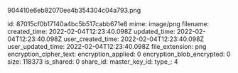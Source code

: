 904410e6eb82070ee4b354304c04a793.png

id: 87015cf0b17140a4bc5b517cabb671e8
mime: image/png
filename: 
created_time: 2022-02-04T12:23:40.098Z
updated_time: 2022-02-04T12:23:40.098Z
user_created_time: 2022-02-04T12:23:40.098Z
user_updated_time: 2022-02-04T12:23:40.098Z
file_extension: png
encryption_cipher_text: 
encryption_applied: 0
encryption_blob_encrypted: 0
size: 118373
is_shared: 0
share_id: 
master_key_id: 
type_: 4